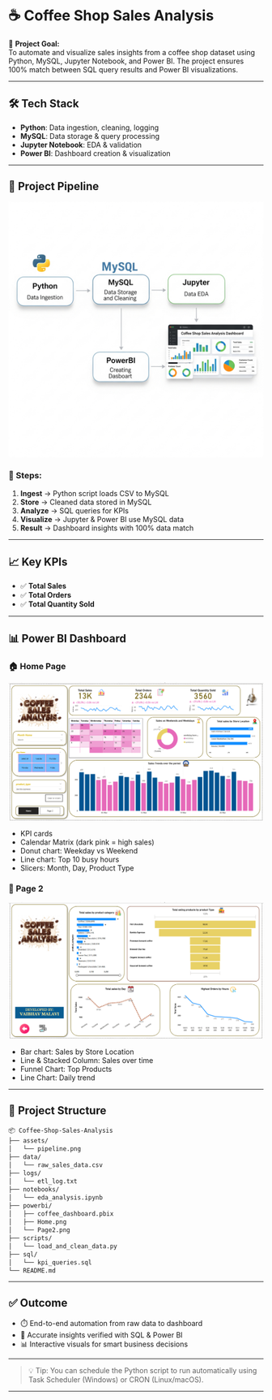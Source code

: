 # ☕ Coffee Shop Sales Analysis

🚀 **Project Goal:**  
To automate and visualize sales insights from a coffee shop dataset using Python, MySQL, Jupyter Notebook, and Power BI. The project ensures 100% match between SQL query results and Power BI visualizations.

---

## 🛠️ Tech Stack
- **Python**: Data ingestion, cleaning, logging
- **MySQL**: Data storage & query processing
- **Jupyter Notebook**: EDA & validation
- **Power BI**: Dashboard creation & visualization

---
## 🔁 Project Pipeline

![Pipeline](pipeline.png)
### 🔧 Steps:
1. **Ingest** → Python script loads CSV to MySQL
2. **Store** → Cleaned data stored in MySQL
3. **Analyze** → SQL queries for KPIs
4. **Visualize** → Jupyter & Power BI use MySQL data
5. **Result** → Dashboard insights with 100% data match

---
## 📈 Key KPIs
- ✅ **Total Sales**
- ✅ **Total Orders**
- ✅ **Total Quantity Sold**

---
## 📊 Power BI Dashboard
### 🏠 Home Page
![Home Page](Home.png)

- KPI cards
- Calendar Matrix (dark pink = high sales)
- Donut chart: Weekday vs Weekend
- Line chart: Top 10 busy hours
- Slicers: Month, Day, Product Type
### 📄 Page 2
![page 2](page2.png)

- Bar chart: Sales by Store Location
- Line & Stacked Column: Sales over time
- Funnel Chart: Top Products
- Line Chart: Daily trend

---
## 📁 Project Structure

```
📦 Coffee-Shop-Sales-Analysis
├── assets/
│   └── pipeline.png
├── data/
│   └── raw_sales_data.csv
├── logs/
│   └── etl_log.txt
├── notebooks/
│   └── eda_analysis.ipynb
├── powerbi/
│   ├── coffee_dashboard.pbix
│   ├── Home.png
│   └── Page2.png
├── scripts/
│   └── load_and_clean_data.py
├── sql/
│   └── kpi_queries.sql
└── README.md
```

---
## ✅ Outcome
- ⏱️ End-to-end automation from raw data to dashboard
- 🎯 Accurate insights verified with SQL & Power BI
- 📊 Interactive visuals for smart business decisions

---

> 💡 Tip: You can schedule the Python script to run automatically using Task Scheduler (Windows) or CRON (Linux/macOS).

---
